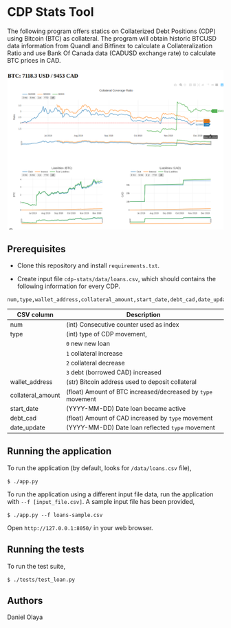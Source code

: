 # CDP Stats Tool

The following program offers statics on Collaterized Debt Positions (CDP) using Bitcoin (BTC) as collateral.
The program will obtain historic BTCUSD data information from Quandl and Bitfinex to calculate 
a Collateralization Ratio and use Bank Of Canada data (CADUSD exchange rate)
to calculate BTC prices in CAD. 

![cdp-stats-ui](./ui.png)

## Prerequisites

+ Clone this repository and install `requirements.txt`.

+ Create input file `cdp-stats/data/loans.csv`, which should contains the following information for every CDP.

```
num,type,wallet_address,collateral_amount,start_date,debt_cad,date_update
 ```

| CSV column   |Description|
| ---------|-----------|
| num      |(int) Consecutive counter used as index | 
| type     |(int) type of CDP movement,|
| |`0` new new loan|
| |`1` collateral increase|
| |`2` collateral decrease| 
| |`3` debt (borrowed CAD) increased|
|wallet_address|(str) Bitcoin address used to deposit collateral|
|collateral_amount|(float) Amount of BTC increased/decreased by `type` movement|
|start_date|(YYYY-MM-DD) Date loan became active|
|debt_cad|(float) Amount of CAD increased by `type` movement|
|date_update|(YYYY-MM-DD) Date loan reflected `type` movement|


## Running the application

To run the application (by default, looks for `/data/loans.csv` file),  

```
$ ./app.py
```

To run the application using a different input file data, run the application with `--f [input_file.csv]`.
A sample input file has been provided, 

```
$ ./app.py --f loans-sample.csv
```

Open `http://127.0.0.1:8050/` in your web browser.

## Running the tests

To run the test suite,

```
$ ./tests/test_loan.py
```

## Authors

Daniel Olaya
